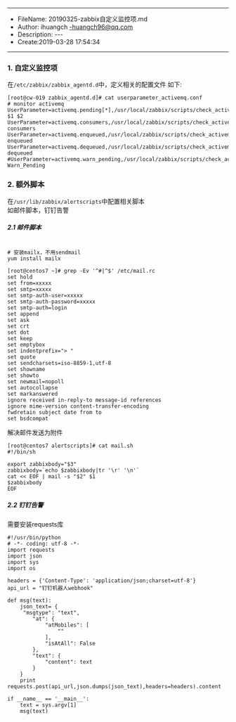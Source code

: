 ___
- FileName: 20190325-zabbix自定义监控项.md
- Author: ihuangch -huangch96@qq.com
- Description: ---
- Create:2019-03-28 17:54:34
___


### 1. 自定义监控项
在`/etc/zabbix/zabbix_agentd.d`中，定义相关的配置文件
如下:
```
[root@cw-019 zabbix_agentd.d]# cat userparameter_activemq.conf 
# monitor activemq
UserParameter=activemq.pending[*],/usr/local/zabbix/scripts/check_activemq.sh $1 $2
UserParameter=activemq.consumers,/usr/local/zabbix/scripts/check_activemq.sh consumers
UserParameter=activemq.enqueued,/usr/local/zabbix/scripts/check_activemq.sh enqueued
UserParameter=activemq.dequeued,/usr/local/zabbix/scripts/check_activemq.sh dequeued
#UserParameter=activemq.warn_pending,/usr/local/zabbix/scripts/check_activemq.sh Warn_Pending

```

### 2. 额外脚本
在`/usr/lib/zabbix/alertscripts`中配置相关脚本  
如邮件脚本，钉钉告警  
##### 2.1 邮件脚本
```

# 安装mailx，不用sendmail
yum install mailx

[root@centos7 ~]# grep -Ev '^#|^$' /etc/mail.rc
set hold
set from=xxxxx
set smtp=xxxxx
set smtp-auth-user=xxxxx
set smtp-auth-password=xxxxx
set smtp-auth=login
set append
set ask
set crt
set dot
set keep
set emptybox
set indentprefix="> "
set quote
set sendcharsets=iso-8859-1,utf-8
set showname
set showto
set newmail=nopoll
set autocollapse
set markanswered
ignore received in-reply-to message-id references
ignore mime-version content-transfer-encoding
fwdretain subject date from to
set bsdcompat
```

解决邮件发送为附件
```
[root@centos7 alertscripts]# cat mail.sh
#!/bin/sh

export zabbixbody="$3"
zabbixbody=`echo $zabbixbody|tr '\r' '\n'`
cat << EOF | mail -s "$2" $1
$zabbixbody
EOF
```

##### 2.2 钉钉告警
需要安装requests库
```
#!/usr/bin/python
# -*- coding: utf-8 -*-
import requests
import json
import sys
import os
 
headers = {'Content-Type': 'application/json;charset=utf-8'}
api_url = "钉钉机器人webhook" 

def msg(text):
    json_text= {
     "msgtype": "text",
        "at": {
            "atMobiles": [
                ""
            ],
            "isAtAll": False
        },
        "text": {
            "content": text
        }
    }
    print requests.post(api_url,json.dumps(json_text),headers=headers).content
     
if __name__ == '__main__':
    text = sys.argv[1]
    msg(text)
```
